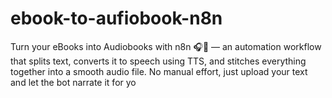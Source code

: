 # ebook-to-aufiobook-n8n
Turn your eBooks into Audiobooks with n8n 🎧📖 — an automation workflow that splits text, converts it to speech using TTS, and stitches everything together into a smooth audio file. No manual effort, just upload your text and let the bot narrate it for yo
